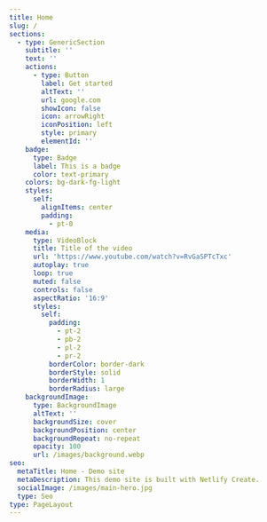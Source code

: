 ```yaml
---
title: Home
slug: /
sections:
  - type: GenericSection
    subtitle: ''
    text: ''
    actions:
      - type: Button
        label: Get started
        altText: ''
        url: google.com
        showIcon: false
        icon: arrowRight
        iconPosition: left
        style: primary
        elementId: ''
    badge:
      type: Badge
      label: This is a badge
      color: text-primary
    colors: bg-dark-fg-light
    styles:
      self:
        alignItems: center
        padding:
          - pt-0
    media:
      type: VideoBlock
      title: Title of the video
      url: 'https://www.youtube.com/watch?v=RvGaSPTcTxc'
      autoplay: true
      loop: true
      muted: false
      controls: false
      aspectRatio: '16:9'
      styles:
        self:
          padding:
            - pt-2
            - pb-2
            - pl-2
            - pr-2
          borderColor: border-dark
          borderStyle: solid
          borderWidth: 1
          borderRadius: large
    backgroundImage:
      type: BackgroundImage
      altText: ''
      backgroundSize: cover
      backgroundPosition: center
      backgroundRepeat: no-repeat
      opacity: 100
      url: /images/background.webp
seo:
  metaTitle: Home - Demo site
  metaDescription: This demo site is built with Netlify Create.
  socialImage: /images/main-hero.jpg
  type: Seo
type: PageLayout
---
```

